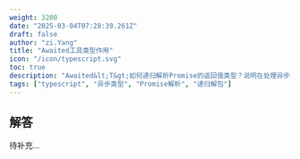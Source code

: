 ```yaml
---
weight: 3200
date: "2025-03-04T07:28:39.261Z"
draft: false
author: "zi.Yang"
title: "Awaited工具类型作用"
icon: "/icon/typescript.svg"
toc: true
description: "Awaited&lt;T&gt;如何递归解析Promise的返回值类型？说明在处理异步函数链式调用时，该工具类型如何准确推断最终结果类型"
tags: ["typescript", "异步类型", "Promise解析", "递归解包"]
---
```


## 解答

待补充...
